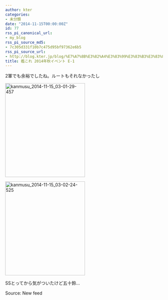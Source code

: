 ```yaml
---
author: kter
categories:
- 未分類
date: "2014-11-15T00:00:00Z"
id: 77
rss_pi_canonical_url:
- my_blog
rss_pi_source_md5:
- 7c305d331f10b7c475d95bf97362e6b5
rss_pi_source_url:
- http://blog.kter.jp/blog/%E7%A7%8B%E3%82%A4%E3%83%99%E3%83%B3%E3%83%88-e-1/
title: 艦これ 2014年秋イベント E-1
---
```

2軍でも余裕でしたね。ルートもそれなかったし

[<img src="http:&#047;&#047;img.kter.jp&#047;wp-content&#047;uploads&#047;2014&#047;11&#047;kanmusu_2014-11-15_03-01-29-457-255x300.jpg" alt="kanmusu_2014-11-15_03-01-29-457" width="255" height="300" class="alignnone size-medium wp-image-568" />](http:&#047;&#047;img.kter.jp&#047;wp-content&#047;uploads&#047;2014&#047;11&#047;kanmusu_2014-11-15_03-01-29-457.jpg)

[<img src="http:&#047;&#047;img.kter.jp&#047;wp-content&#047;uploads&#047;2014&#047;11&#047;kanmusu_2014-11-15_03-02-24-525-255x300.jpg" alt="kanmusu_2014-11-15_03-02-24-525" width="255" height="300" class="alignnone size-medium wp-image-569" />](http:&#047;&#047;img.kter.jp&#047;wp-content&#047;uploads&#047;2014&#047;11&#047;kanmusu_2014-11-15_03-02-24-525.jpg)

SSとってから気がついたけど五十鈴&hellip;

Source: New feed